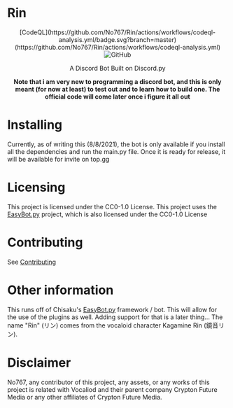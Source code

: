 # Rin

<div align=center>
[CodeQL](https://github.com/No767/Rin/actions/workflows/codeql-analysis.yml/badge.svg?branch=master)(https://github.com/No767/Rin/actions/workflows/codeql-analysis.yml)
<img alt="GitHub" src="https://img.shields.io/github/license/No767/Rin">

A Discord Bot Built on Discord.py

**Note that i am very new to programming a discord bot, and this is only meant (for now at least) to test out and to learn how to build one. The official code will come later once i figure it all out**

<div align=left>

# Installing

Currently, as of writing this (8/8/2021), the bot is only available if you install all the dependencies and run the main.py file. Once it is ready for release, it will be available for invite on top.gg

# Licensing

This project is licensed under the CC0-1.0 License. This project uses the [EasyBot.py](https://github.com/chisaku-dev/EasyBot.py) project, which is also licensed under the CC0-1.0 License

# Contributing

See [Contributing](https://github.com/No767/Rin/blob/master/contributing.md)
# Other information

This runs off of Chisaku's [EasyBot.py](https://github.com/chisaku-dev/EasyBot.py) framework / bot. This will allow for the use of the plugins as well. Adding support for that is a later thing...
The name "Rin" (リン) comes from the vocaloid character Kagamine Rin (鏡音リン). 
# Disclaimer

No767, any contributor of this project, any assets, or any works of this project is related with Vocaliod and their parent company Crypton Future Media or any other affiliates of Crypton Future Media.
